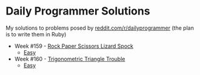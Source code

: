 Daily Programmer Solutions
================

My solutions to problems posed by [reddit.com/r/dailyprogrammer](http://www.reddit.com/r/dailyprogrammer/) (the plan is to write them in Ruby)

- Week #159 - [Rock Paper Scissors Lizard Spock](Week%20159/)
    - [Easy](http://www.reddit.com/r/dailyprogrammer/comments/23lfrf/4212014_challenge_159_easy_rock_paper_scissors/)
- Week #160 - [Trigonometric Triangle Trouble](Week%20160/)
    - [Easy](http://www.reddit.com/r/dailyprogrammer/comments/2451r5/4282014_challenge_160_easy_trigonometric_triangle/)
